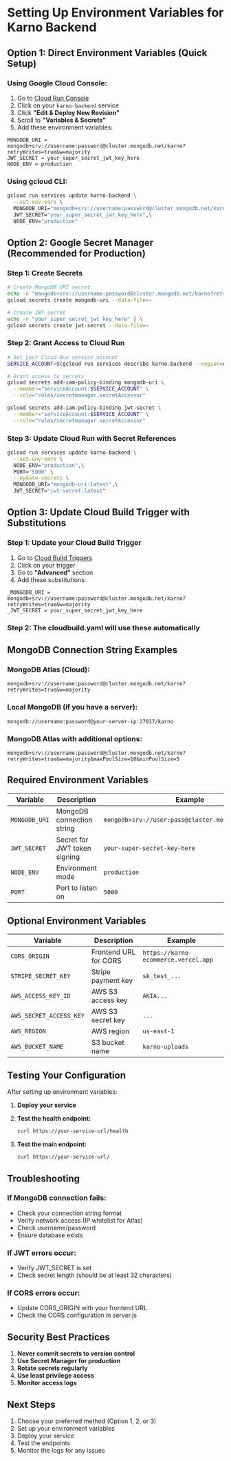 # Setting Up Environment Variables for Karno Backend

## **Option 1: Direct Environment Variables (Quick Setup)**

### **Using Google Cloud Console:**
1. Go to [Cloud Run Console](https://console.cloud.google.com/run)
2. Click on your `karno-backend` service
3. Click **"Edit & Deploy New Revision"**
4. Scroll to **"Variables & Secrets"**
5. Add these environment variables:

```
MONGODB_URI = mongodb+srv://username:password@cluster.mongodb.net/karno?retryWrites=true&w=majority
JWT_SECRET = your_super_secret_jwt_key_here
NODE_ENV = production
```

### **Using gcloud CLI:**
```bash
gcloud run services update karno-backend \
  --set-env-vars \
  MONGODB_URI="mongodb+srv://username:password@cluster.mongodb.net/karno?retryWrites=true&w=majority",\
  JWT_SECRET="your_super_secret_jwt_key_here",\
  NODE_ENV="production"
```

## **Option 2: Google Secret Manager (Recommended for Production)**

### **Step 1: Create Secrets**
```bash
# Create MongoDB URI secret
echo -n "mongodb+srv://username:password@cluster.mongodb.net/karno?retryWrites=true&w=majority" | \
gcloud secrets create mongodb-uri --data-file=-

# Create JWT secret
echo -n "your_super_secret_jwt_key_here" | \
gcloud secrets create jwt-secret --data-file=-
```

### **Step 2: Grant Access to Cloud Run**
```bash
# Get your Cloud Run service account
SERVICE_ACCOUNT=$(gcloud run services describe karno-backend --region=us-central1 --format="value(spec.template.spec.serviceAccountName)")

# Grant access to secrets
gcloud secrets add-iam-policy-binding mongodb-uri \
  --member="serviceAccount:$SERVICE_ACCOUNT" \
  --role="roles/secretmanager.secretAccessor"

gcloud secrets add-iam-policy-binding jwt-secret \
  --member="serviceAccount:$SERVICE_ACCOUNT" \
  --role="roles/secretmanager.secretAccessor"
```

### **Step 3: Update Cloud Run with Secret References**
```bash
gcloud run services update karno-backend \
  --set-env-vars \
  NODE_ENV="production",\
  PORT="5000" \
  --update-secrets \
  MONGODB_URI="mongodb-uri:latest",\
  JWT_SECRET="jwt-secret:latest"
```

## **Option 3: Update Cloud Build Trigger with Substitutions**

### **Step 1: Update your Cloud Build Trigger**
1. Go to [Cloud Build Triggers](https://console.cloud.google.com/cloud-build/triggers)
2. Click on your trigger
3. Go to **"Advanced"** section
4. Add these substitutions:

```
_MONGODB_URI = mongodb+srv://username:password@cluster.mongodb.net/karno?retryWrites=true&w=majority
_JWT_SECRET = your_super_secret_jwt_key_here
```

### **Step 2: The cloudbuild.yaml will use these automatically**

## **MongoDB Connection String Examples**

### **MongoDB Atlas (Cloud):**
```
mongodb+srv://username:password@cluster.mongodb.net/karno?retryWrites=true&w=majority
```

### **Local MongoDB (if you have a server):**
```
mongodb://username:password@your-server-ip:27017/karno
```

### **MongoDB Atlas with additional options:**
```
mongodb+srv://username:password@cluster.mongodb.net/karno?retryWrites=true&w=majority&maxPoolSize=10&minPoolSize=5
```

## **Required Environment Variables**

| Variable | Description | Example |
|----------|-------------|---------|
| `MONGODB_URI` | MongoDB connection string | `mongodb+srv://user:pass@cluster.mongodb.net/karno` |
| `JWT_SECRET` | Secret for JWT token signing | `your-super-secret-key-here` |
| `NODE_ENV` | Environment mode | `production` |
| `PORT` | Port to listen on | `5000` |

## **Optional Environment Variables**

| Variable | Description | Example |
|----------|-------------|---------|
| `CORS_ORIGIN` | Frontend URL for CORS | `https://karno-ecommerce.vercel.app` |
| `STRIPE_SECRET_KEY` | Stripe payment key | `sk_test_...` |
| `AWS_ACCESS_KEY_ID` | AWS S3 access key | `AKIA...` |
| `AWS_SECRET_ACCESS_KEY` | AWS S3 secret key | `...` |
| `AWS_REGION` | AWS region | `us-east-1` |
| `AWS_BUCKET_NAME` | S3 bucket name | `karno-uploads` |

## **Testing Your Configuration**

After setting up environment variables:

1. **Deploy your service**
2. **Test the health endpoint:**
   ```bash
   curl https://your-service-url/health
   ```

3. **Test the main endpoint:**
   ```bash
   curl https://your-service-url/
   ```

## **Troubleshooting**

### **If MongoDB connection fails:**
- Check your connection string format
- Verify network access (IP whitelist for Atlas)
- Check username/password
- Ensure database exists

### **If JWT errors occur:**
- Verify JWT_SECRET is set
- Check secret length (should be at least 32 characters)

### **If CORS errors occur:**
- Update CORS_ORIGIN with your frontend URL
- Check the CORS configuration in server.js

## **Security Best Practices**

1. **Never commit secrets to version control**
2. **Use Secret Manager for production**
3. **Rotate secrets regularly**
4. **Use least privilege access**
5. **Monitor access logs**

## **Next Steps**

1. Choose your preferred method (Option 1, 2, or 3)
2. Set up your environment variables
3. Deploy your service
4. Test the endpoints
5. Monitor the logs for any issues 